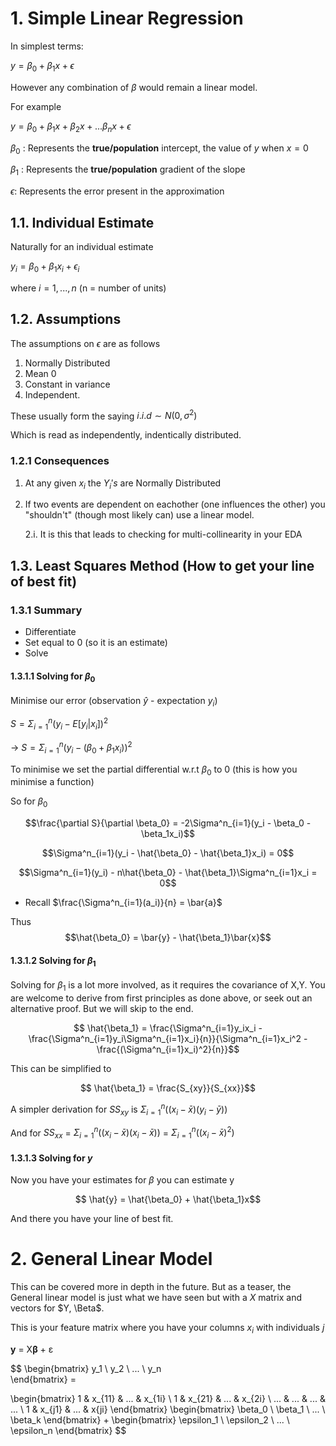 # 1. Simple Linear Regression

In simplest terms:

$y = \beta_0 + \beta_1x + \epsilon$

However any combination of $\beta$ would remain a linear model.

For example 

$y = \beta_0 + \beta_1x + \beta_2x + ... \beta_nx + \epsilon$

$\beta_0$ : Represents the **true/population** intercept, the value of ${y}$ when $x = 0$

$\beta_1$ : Represents the **true/population** gradient of the slope

$\epsilon$: Represents the error present in the approximation

## 1.1. Individual Estimate

Naturally for an individual estimate

$y_i = \beta_0 + \beta_1x_i  + \epsilon_i$

where $i = 1,...,n$
(n = number of units)

## 1.2. Assumptions

The assumptions on $\epsilon$ are as follows

1. Normally Distributed
2. Mean 0
3. Constant in variance
4. Independent.

These usually form the saying $`i.i.d \sim N(0,\sigma^2)`$

Which is read as independently, indentically distributed.

### 1.2.1 Consequences

1. At any given $x_i$ the $Y_i's$ are Normally Distributed

2. If two events are dependent on eachother (one influences the other) you "shouldn't" (though most likely can) use a linear model.

    2.i. It is this that leads to checking for multi-collinearity in your EDA

## 1.3. Least Squares Method (How to get your line of best fit)

### 1.3.1 Summary

* Differentiate
* Set equal to 0 (so it is an estimate)
* Solve

#### 1.3.1.1 Solving for $\beta_0$
Minimise our error (observation $\hat{y}$ - expectation $y_i$)

   $S = \Sigma^n_{i = 1}(y_i - E[y_i|x_i])^2$
    
-> $S = \Sigma^n_{i=1}(y_i - (\beta_0 + \beta_1x_i))^2$

To minimise we set the partial differential w.r.t $\beta_0$ to 0 (this is how you minimise a function)

So for $\beta_0$

$$\frac{\partial S}{\partial \beta_0} = -2\Sigma^n_{i=1}(y_i - \beta_0 - \beta_1x_i)$$

$$\Sigma^n_{i=1}(y_i - \hat{\beta_0} - \hat{\beta_1}x_i) = 0$$

$$\Sigma^n_{i=1}(y_i) - n\hat{\beta_0} - \hat{\beta_1}\Sigma^n_{i=1}x_i = 0$$

* Recall $\frac{\Sigma^n_{i=1}(a_i)}{n} = \bar{a}$

Thus $$\hat{\beta_0} = \bar{y} - \hat{\beta_1}\bar{x}$$


#### 1.3.1.2 Solving for $\beta_1$

Solving for $\beta_1$ is a lot more involved, as it requires the covariance of X,Y. 
You are welcome to derive from first principles as done above, or seek out an alternative proof. But we will skip to the end.

$$ \hat{\beta_1} = \frac{\Sigma^n_{i=1}y_ix_i - \frac{\Sigma^n_{i=1}y_i\Sigma^n_{i=1}x_i}{n}}{\Sigma^n_{i=1}x_i^2 - \frac{(\Sigma^n_{i=1}x_i)^2}{n}}$$

This can be simplified to 

$$ \hat{\beta_1} = \frac{S_{xy}}{S_{xx}}$$

A simpler derivation for $SS_{xy}$ is $\Sigma^n_{i=1}((x_i - \bar{x})(y_i - \bar{y}))$

And for $SS_{xx}$ = $\Sigma^n_{i=1}((x_i - \bar{x})(x_i - \bar{x}))$ = $\Sigma^n_{i=1}((x_i - \bar{x})^2)$

#### 1.3.1.3 Solving for $y$

Now you have your estimates for $\beta$ you can estimate y

$$ \hat{y} = \hat{\beta_0} + \hat{\beta_1}x$$

And there you have your line of best fit.




# 2. General Linear Model

This can be covered more in depth in the future. But as a teaser, the General linear model is just what we have seen but with a $X$ matrix and vectors for $Y, \Beta$.

This is your feature matrix where you have your columns $x_i$ with individuals $j$

**y** = X**β** + ε

$$
\begin{bmatrix}
y_1 \\
y_2 \\
... \\
y_n  
\end{bmatrix} = 

 \begin{bmatrix}
1 & x_{11} & ... & x_{1i} \\
1 & x_{21} & ... & x_{2i} \\
... & ... & ... & ... \\
1 & x_{j1} & ... & x{ji} 
\end{bmatrix}
\begin{bmatrix}
\beta_0 \\
\beta_1 \\
... \\
\beta_k 
\end{bmatrix} + 
\begin{bmatrix}
\epsilon_1 \\
\epsilon_2 \\
... \\
\epsilon_n 
\end{bmatrix} 
$$
